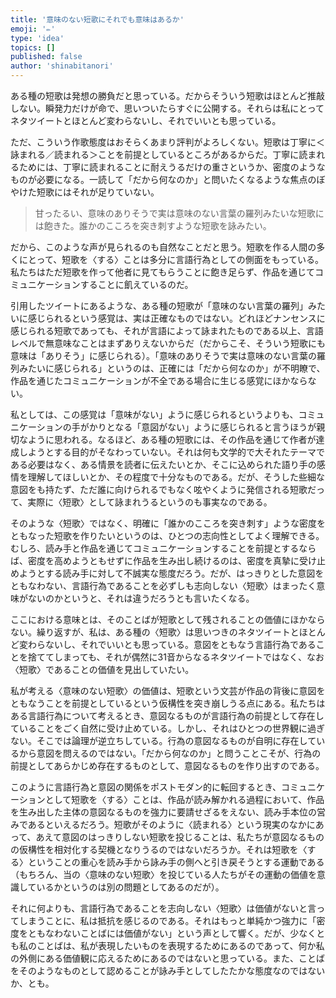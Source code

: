 ```yaml
---
title: '意味のない短歌にそれでも意味はあるか'
emoji: '✏️'
type: 'idea'
topics: []
published: false
author: 'shinabitanori'
---
```


ある種の短歌は発想の勝負だと思っている。だからそういう短歌はほとんど推敲しない。瞬発力だけが命で、思いついたらすぐに公開する。それらは私にとってネタツイートとほとんど変わらないし、それでいいとも思っている。

ただ、こういう作歌態度はおそらくあまり評判がよろしくない。短歌は丁寧に＜詠まれる／読まれる＞ことを前提としているところがあるからだ。丁寧に読まれるためには、丁寧に読まれることに耐えうるだけの重さというか、密度のようなものが必要になる。一読して「だから何なのか」と問いたくなるような焦点のぼやけた短歌にはそれが足りていない。

> 甘ったるい、意味のありそうで実は意味のない言葉の羅列みたいな短歌には飽きた。誰かのこころを突き刺すような短歌を詠みたい。

だから、このような声が見られるのも自然なことだと思う。短歌を作る人間の多くにとって、短歌を〈する〉ことは多分に言語行為としての側面をもっている。私たちはただ短歌を作って他者に見てもらうことに飽き足らず、作品を通じてコミュニケーションすることに飢えているのだ。

引用したツイートにあるような、ある種の短歌が「意味のない言葉の羅列」みたいに感じられるという感覚は、実は正確なものではない。どれほどナンセンスに感じられる短歌であっても、それが言語によって詠まれたものである以上、言語レベルで無意味なことはまずありえないからだ（だからこそ、そういう短歌にも意味は「ありそう」に感じられる）。「意味のありそうで実は意味のない言葉の羅列みたいに感じられる」というのは、正確には「だから何なのか」が不明瞭で、作品を通じたコミュニケーションが不全である場合に生じる感覚にほかならない。

私としては、この感覚は「意味がない」ように感じられるというよりも、コミュニケーションの手がかりとなる「意図がない」ように感じられると言うほうが親切なように思われる。なるほど、ある種の短歌には、その作品を通じて作者が達成しようとする目的がそなわっていない。それは何も文学的で大それたテーマである必要はなく、ある情景を読者に伝えたいとか、そこに込められた語り手の感情を理解してほしいとか、その程度で十分なものである。だが、そうした些細な意図をも持たず、ただ誰に向けられるでもなく呟やくように発信される短歌だって、実際に〈短歌〉として詠まれうるというのも事実なのである。

そのような〈短歌〉ではなく、明確に「誰かのこころを突き刺す」ような密度をともなった短歌を作りたいというのは、ひとつの志向性としてよく理解できる。むしろ、読み手と作品を通じてコミュニケーションすることを前提とするならば、密度を高めようともせずに作品を生み出し続けるのは、密度を真摯に受け止めようとする読み手に対して不誠実な態度だろう。だが、はっきりとした意図をともなわない、言語行為であることを必ずしも志向しない〈短歌〉はまったく意味がないのかというと、それは違うだろうとも言いたくなる。

ここにおける意味とは、そのことばが短歌として残されることの価値にほかならない。繰り返すが、私は、ある種の〈短歌〉は思いつきのネタツイートとほとんど変わらないし、それでいいとも思っている。意図をともなう言語行為であることを捨ててしまっても、それが偶然に31音からなるネタツイートではなく、なお〈短歌〉であることの価値を見出していたい。

私が考える〈意味のない短歌〉の価値は、短歌という文芸が作品の背後に意図をともなうことを前提としているという仮構性を突き崩しうる点にある。私たちはある言語行為について考えるとき、意図なるものが言語行為の前提として存在していることをごく自然に受け止めている。しかし、それはひとつの世界観に過ぎない。そこでは論理が逆立ちしている。行為の意図なるものが自明に存在しているから意図を問えるのではない。「だから何なのか」と問うことこそが、行為の前提としてあらかじめ存在するものとして、意図なるものを作り出すのである。

このように言語行為と意図の関係をポストモダン的に転回するとき、コミュニケーションとして短歌を〈する〉ことは、作品が読み解かれる過程において、作品を生み出した主体の意図なるものを強力に要請せざるをえない、読み手本位の営みであるといえるだろう。短歌がそのように〈読まれる〉という現実のなかにあって、あえて意図のはっきりしない短歌を投じることは、私たちが意図なるものの仮構性を相対化する契機となりうるのではないだろうか。それは短歌を〈する〉ということの重心を読み手から詠み手の側へと引き戻そうとする運動である（もちろん、当の〈意味のない短歌〉を投じている人たちがその運動の価値を意識しているかというのは別の問題としてあるのだが）。

それに何よりも、言語行為であることを志向しない〈短歌〉は価値がないと言ってしまうことに、私は抵抗を感じるのである。それはもっと単純かつ強力に「密度をともなわないことばには価値がない」という声として響く。だが、少なくとも私のことばは、私が表現したいものを表現するためにあるのであって、何か私の外側にある価値観に応えるためにあるのではないと思っている。また、ことばをそのようなものとして認めることが詠み手としてしたたかな態度なのではないか、とも。


